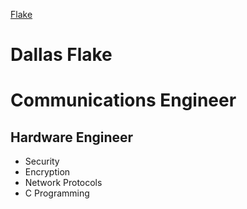 [Flake](https://github.com/cipherdrive/cipherdrive.github.io/dallas.jpg)
# Dallas Flake
# Communications Engineer
## Hardware Engineer
- Security
- Encryption
- Network Protocols
- C Programming
